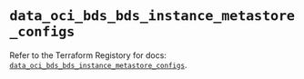 # `data_oci_bds_bds_instance_metastore_configs`

Refer to the Terraform Registory for docs: [`data_oci_bds_bds_instance_metastore_configs`](https://registry.terraform.io/providers/oracle/oci/6.18.0/docs/data-sources/bds_bds_instance_metastore_configs).
